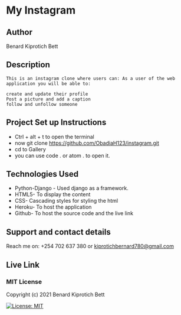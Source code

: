 # My Instagram
## Author
Benard Kiprotich Bett
## Description
    This is an instagram clone where users can: As a user of the web application you will be able to:

    create and update their profile
    Post a picture and add a caption
    follow and unfollow someone
## Project Set up Instructions
* Ctrl + alt + t to open the terminal
* now git clone https://github.com/ObadiaH123/instagram.git
* cd to Gallery
* you can use code . or atom . to open it.

## Technologies Used
* Python-Django - Used django as a framework.
* HTML5- To display the content
* CSS- Cascading styles for styling the html
* Heroku- To host the application
* Github- To host the source code and the live link
## Support and contact details
Reach me on: +254 702 637 380 or kiprotichbernard780@gmail.com
## Live Link


### MIT License

Copyright (c) 2021 Benard Kiprotich Bett

[![License: MIT](https://img.shields.io/badge/License-MIT-yellow.svg)](LICENSE)
